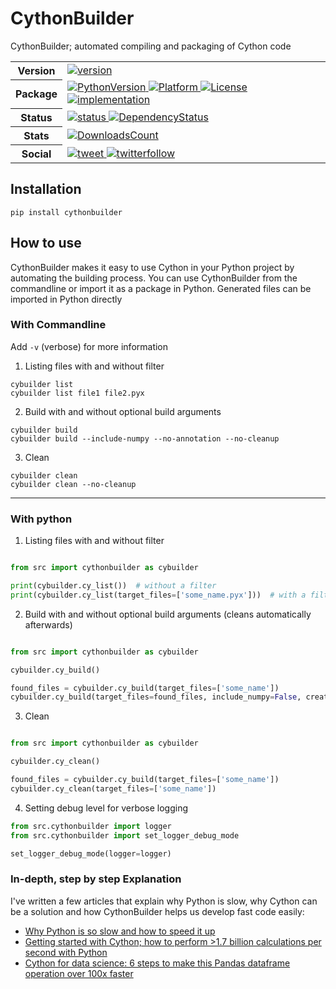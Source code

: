# CythonBuilder
CythonBuilder; automated compiling and packaging of Cython code

<table>
    <tr>
        <th>Version</th>
        <td>
            <a href="https://pypi.org/project/cythonbuilder">
                <img alt="version" src="https://img.shields.io/pypi/v/cythonbuilder">
            </a>
        </td>
    </tr>
    <tr>
        <th>Package</th>
        <td>
            <a href="https://pypi.org/project/cythonbuilder">
                <img alt="PythonVersion" src="https://img.shields.io/pypi/pyversions/cythonbuilder">
            </a>
            <a href="https://pypi.org/project/cythonbuilder">
                <img alt="Platform" src="https://img.shields.io/badge/os-windows%20%7C%20linux-blue">
            </a>
            <a href="https://github.com/mike-huls/cythonbuilder/blob/main/license.txt">
                <img alt="License" src="https://img.shields.io/pypi/l/cythonbuilder">
            </a>
            <a href="https://cython.org/">
                <img alt="implementation" src="https://img.shields.io/pypi/implementation/cythonbuilder">
            </a>
        </td>
    </tr>
    <tr>
        <th>Status</th>
        <td>
            <a href="https://pypi.org/project/cythonbuilder">
                <img alt="status" src="https://img.shields.io/pypi/status/cythonbuilder">
            </a>
            <a href="https://pypi.org/project/cythonbuilder">
                <img alt="DependencyStatus" src="https://img.shields.io/librariesio/release/pypi/cythonbuilder">
            </a>
        </td>
    </tr>
    <tr>
        <th>Stats</th>
        <td>
            <a href="https://pypi.org/project/cythonbuilder/">
                <img alt="DownloadsCount" src="https://img.shields.io/pypi/dm/cythonbuilder">
            </a>
        </td>
    </tr>
    <tr>
        <th>Social</th>
        <td>
            <a href="https://img.shields.io/twitter/url?style=social&url=https%3A%2F%2Fgithub.com%2Fmike-huls%2Fcythonbuilder">
                <img alt="tweet" src="https://img.shields.io/twitter/url?style=social&url=https%3A%2F%2Fgithub.com%2Fmike-huls%2Fcythonbuilder">
            </a>
            <a href="https://img.shields.io/twitter/follow/mike_huls?style=social">
                <img alt="twitterfollow" src="https://img.shields.io/twitter/follow/mike_huls?style=social">
            </a>
        </td>
    </tr>
</table>


## Installation
```commandline
pip install cythonbuilder
```

## How to use
CythonBuilder makes it easy to use Cython in your Python project by automating the building process.
You can use CythonBuilder from the commandline or import it as a package in Python. 
Generated files can be imported in Python directly


### With Commandline
Add `-v` (verbose) for more information 
1. Listing files with and without filter
```commandline
cybuilder list
cybuilder list file1 file2.pyx
```

2. Build with and without optional build arguments 
```commandline
cybuilder build
cybuilder build --include-numpy --no-annotation --no-cleanup
```

3. Clean
```commandline
cybuilder clean 
cybuilder clean --no-cleanup
```

<hr>

### With python
1. Listing files with and without filter

```python

from src import cythonbuilder as cybuilder

print(cybuilder.cy_list())  # without a filter
print(cybuilder.cy_list(target_files=['some_name.pyx']))  # with a filter
```

2. Build with and without optional build arguments  (cleans automatically afterwards)

```python

from src import cythonbuilder as cybuilder

cybuilder.cy_build()

found_files = cybuilder.cy_build(target_files=['some_name'])
cybuilder.cy_build(target_files=found_files, include_numpy=False, create_annotations=False)
```

3. Clean

```python

from src import cythonbuilder as cybuilder

cybuilder.cy_clean()

found_files = cybuilder.cy_build(target_files=['some_name'])
cybuilder.cy_clean(target_files=['some_name'])
```

4. Setting debug level for verbose logging

```python
from src.cythonbuilder import logger
from src.cythonbuilder import set_logger_debug_mode

set_logger_debug_mode(logger=logger)
```

### In-depth, step by step Explanation
I've written a few articles that explain why Python is slow, why Cython can be a solution and how CythonBuilder helps us develop fast code easily:
- [Why Python is so slow and how to speed it up](https://mikehuls.medium.com/why-is-python-so-slow-and-how-to-speed-it-up-485b5a84154e)
- [Getting started with Cython; how to perform >1.7 billion calculations per second with Python](https://mikehuls.medium.com/getting-started-with-cython-how-to-perform-1-7-billion-calculations-per-second-in-python-b83374cfcf77)
- [Cython for data science: 6 steps to make this Pandas dataframe operation over 100x faster](https://mikehuls.medium.com/cython-for-data-science-6-steps-to-make-this-pandas-dataframe-operation-over-100x-faster-1dadd905a00b)
